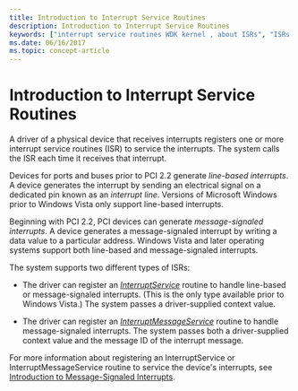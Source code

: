 ```yaml
---
title: Introduction to Interrupt Service Routines
description: Introduction to Interrupt Service Routines
keywords: ["interrupt service routines WDK kernel , about ISRs", "ISRs WDK kernel , about interrupt service routines", "InterruptService", "line-based interrupts WDK kernel", "interrupt lines WDK kernel", "message-signaled interrupts WDK kernel", "InterruptMessageService"]
ms.date: 06/16/2017
ms.topic: concept-article
---
```


# Introduction to Interrupt Service Routines


A driver of a physical device that receives interrupts registers one or more interrupt service routines (ISR) to service the interrupts. The system calls the ISR each time it receives that interrupt.

Devices for ports and buses prior to PCI 2.2 generate *line-based interrupts*. A device generates the interrupt by sending an electrical signal on a dedicated pin known as an *interrupt line*. Versions of Microsoft Windows prior to Windows Vista only support line-based interrupts.

Beginning with PCI 2.2, PCI devices can generate *message-signaled interrupts*. A device generates a message-signaled interrupt by writing a data value to a particular address. Windows Vista and later operating systems support both line-based and message-signaled interrupts.

The system supports two different types of ISRs:

-   The driver can register an [*InterruptService*](/windows-hardware/drivers/ddi/wdm/nc-wdm-kservice_routine) routine to handle line-based or message-signaled interrupts. (This is the only type available prior to Windows Vista.) The system passes a driver-supplied context value.

-   The driver can register an [*InterruptMessageService*](/windows-hardware/drivers/ddi/wdm/nc-wdm-kmessage_service_routine) routine to handle message-signaled interrupts. The system passes both a driver-supplied context value and the message ID of the interrupt message.

For more information about registering an InterruptService or InterruptMessageService routine to service the device's interrupts, see [Introduction to Message-Signaled Interrupts](./introduction-to-message-signaled-interrupts.md).
 

